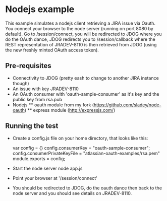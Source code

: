 # Nodejs example

This example simulates a nodejs client retrieving a JIRA issue via Oauth.  You connect your browser to the node server (running on port 8080 by default).
Go to /session/connect, you will be redirected to JDOG where you do the OAuth dance, JDOG redirects you to /session/callback where the REST representation
of JRADEV-8110 is then retrieved from JDOG (using the new freshly minted OAuth access token).

## Pre-requisites
* Connectivity to JDOG (pretty eash to change to another JIRA instance though)
* An issue with key JRADEV-8110
* An OAuth consumer with 'oauth-sample-consumer' as it's key and the public key from rsa.pub
* Nodejs
** oauth module from my fork (https://github.com/sladey/node-oauth)
** express module (http://expressjs.com/)


## Running the test
* Create a config.js file on your home directory, that looks like this:

	var config = {}
	config.consumerKey = "oauth-sample-consumer";
	config.consumerPrivateKeyFile = "atlassian-oauth-examples/rsa.pem"
	module.exports = config;

* Start the node server 
	node app.js
* Point your browser at '/session/connect'
* You should be redirected to JDOG, do the oauth dance then back to the node server and you should see details on JRADEV-8110.